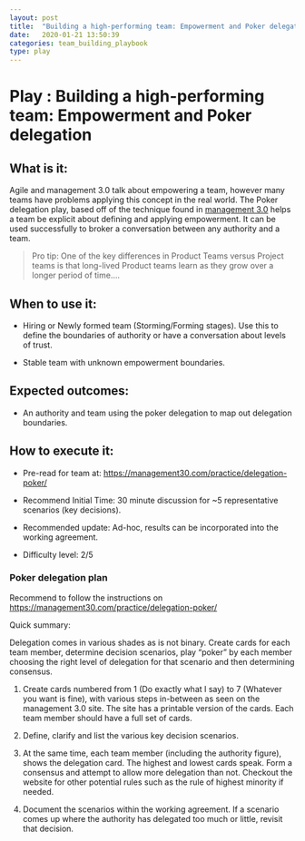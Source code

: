 ```yaml
---
layout: post
title:  "Building a high-performing team: Empowerment and Poker delegation"
date:   2020-01-21 13:50:39
categories: team_building_playbook
type: play
---
```


Play : Building a high-performing team: Empowerment and Poker delegation
========================================================================

What is it:
-----------

Agile and management 3.0 talk about empowering a team, however many teams have
problems applying this concept in the real world. The Poker delegation play,
based off of the technique found in [management
3.0](https://management30.com/practice/delegation-poker/) helps a team be
explicit about defining and applying empowerment. It can be used successfully to
broker a conversation between any authority and a team.

>   Pro tip: One of the key differences in Product Teams versus Project teams is
>   that long-lived Product teams learn as they grow over a longer period of
>   time….

When to use it:
---------------

-   Hiring or Newly formed team (Storming/Forming stages). Use this to define
    the boundaries of authority or have a conversation about levels of trust.

-   Stable team with unknown empowerment boundaries.

Expected outcomes:
------------------

-   An authority and team using the poker delegation to map out delegation
    boundaries.

How to execute it:
------------------

-   Pre-read for team at: <https://management30.com/practice/delegation-poker/>

-   Recommend Initial Time: 30 minute discussion for \~5 representative
    scenarios (key decisions).

-   Recommended update: Ad-hoc, results can be incorporated into the working
    agreement.

-   Difficulty level: 2/5

### Poker delegation plan

Recommend to follow the instructions on
<https://management30.com/practice/delegation-poker/>

Quick summary:

Delegation comes in various shades as is not binary. Create cards for each team
member, determine decision scenarios, play “poker” by each member choosing the
right level of delegation for that scenario and then determining consensus.

1.  Create cards numbered from 1 (Do exactly what I say) to 7 (Whatever you want
    is fine), with various steps in-between as seen on the management 3.0 site.
    The site has a printable version of the cards. Each team member should have
    a full set of cards.

2.  Define, clarify and list the various key decision scenarios.

3.  At the same time, each team member (including the authority figure), shows
    the delegation card. The highest and lowest cards speak. Form a consensus
    and attempt to allow more delegation than not. Checkout the website for
    other potential rules such as the rule of highest minority if needed.

4.  Document the scenarios within the working agreement. If a scenario comes up
    where the authority has delegated too much or little, revisit that decision.

